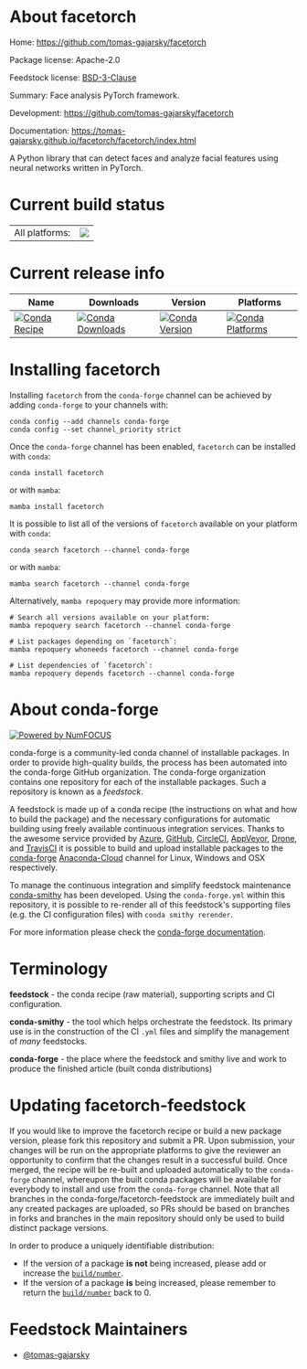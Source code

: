 About facetorch
===============

Home: https://github.com/tomas-gajarsky/facetorch

Package license: Apache-2.0

Feedstock license: [BSD-3-Clause](https://github.com/conda-forge/facetorch-feedstock/blob/main/LICENSE.txt)

Summary: Face analysis PyTorch framework.

Development: https://github.com/tomas-gajarsky/facetorch

Documentation: https://tomas-gajarsky.github.io/facetorch/facetorch/index.html

A Python library that can detect faces and analyze facial features using neural networks written in PyTorch.


Current build status
====================


<table><tr><td>All platforms:</td>
    <td>
      <a href="https://dev.azure.com/conda-forge/feedstock-builds/_build/latest?definitionId=16991&branchName=main">
        <img src="https://dev.azure.com/conda-forge/feedstock-builds/_apis/build/status/facetorch-feedstock?branchName=main">
      </a>
    </td>
  </tr>
</table>

Current release info
====================

| Name | Downloads | Version | Platforms |
| --- | --- | --- | --- |
| [![Conda Recipe](https://img.shields.io/badge/recipe-facetorch-green.svg)](https://anaconda.org/conda-forge/facetorch) | [![Conda Downloads](https://img.shields.io/conda/dn/conda-forge/facetorch.svg)](https://anaconda.org/conda-forge/facetorch) | [![Conda Version](https://img.shields.io/conda/vn/conda-forge/facetorch.svg)](https://anaconda.org/conda-forge/facetorch) | [![Conda Platforms](https://img.shields.io/conda/pn/conda-forge/facetorch.svg)](https://anaconda.org/conda-forge/facetorch) |

Installing facetorch
====================

Installing `facetorch` from the `conda-forge` channel can be achieved by adding `conda-forge` to your channels with:

```
conda config --add channels conda-forge
conda config --set channel_priority strict
```

Once the `conda-forge` channel has been enabled, `facetorch` can be installed with `conda`:

```
conda install facetorch
```

or with `mamba`:

```
mamba install facetorch
```

It is possible to list all of the versions of `facetorch` available on your platform with `conda`:

```
conda search facetorch --channel conda-forge
```

or with `mamba`:

```
mamba search facetorch --channel conda-forge
```

Alternatively, `mamba repoquery` may provide more information:

```
# Search all versions available on your platform:
mamba repoquery search facetorch --channel conda-forge

# List packages depending on `facetorch`:
mamba repoquery whoneeds facetorch --channel conda-forge

# List dependencies of `facetorch`:
mamba repoquery depends facetorch --channel conda-forge
```


About conda-forge
=================

[![Powered by
NumFOCUS](https://img.shields.io/badge/powered%20by-NumFOCUS-orange.svg?style=flat&colorA=E1523D&colorB=007D8A)](https://numfocus.org)

conda-forge is a community-led conda channel of installable packages.
In order to provide high-quality builds, the process has been automated into the
conda-forge GitHub organization. The conda-forge organization contains one repository
for each of the installable packages. Such a repository is known as a *feedstock*.

A feedstock is made up of a conda recipe (the instructions on what and how to build
the package) and the necessary configurations for automatic building using freely
available continuous integration services. Thanks to the awesome service provided by
[Azure](https://azure.microsoft.com/en-us/services/devops/), [GitHub](https://github.com/),
[CircleCI](https://circleci.com/), [AppVeyor](https://www.appveyor.com/),
[Drone](https://cloud.drone.io/welcome), and [TravisCI](https://travis-ci.com/)
it is possible to build and upload installable packages to the
[conda-forge](https://anaconda.org/conda-forge) [Anaconda-Cloud](https://anaconda.org/)
channel for Linux, Windows and OSX respectively.

To manage the continuous integration and simplify feedstock maintenance
[conda-smithy](https://github.com/conda-forge/conda-smithy) has been developed.
Using the ``conda-forge.yml`` within this repository, it is possible to re-render all of
this feedstock's supporting files (e.g. the CI configuration files) with ``conda smithy rerender``.

For more information please check the [conda-forge documentation](https://conda-forge.org/docs/).

Terminology
===========

**feedstock** - the conda recipe (raw material), supporting scripts and CI configuration.

**conda-smithy** - the tool which helps orchestrate the feedstock.
                   Its primary use is in the construction of the CI ``.yml`` files
                   and simplify the management of *many* feedstocks.

**conda-forge** - the place where the feedstock and smithy live and work to
                  produce the finished article (built conda distributions)


Updating facetorch-feedstock
============================

If you would like to improve the facetorch recipe or build a new
package version, please fork this repository and submit a PR. Upon submission,
your changes will be run on the appropriate platforms to give the reviewer an
opportunity to confirm that the changes result in a successful build. Once
merged, the recipe will be re-built and uploaded automatically to the
`conda-forge` channel, whereupon the built conda packages will be available for
everybody to install and use from the `conda-forge` channel.
Note that all branches in the conda-forge/facetorch-feedstock are
immediately built and any created packages are uploaded, so PRs should be based
on branches in forks and branches in the main repository should only be used to
build distinct package versions.

In order to produce a uniquely identifiable distribution:
 * If the version of a package **is not** being increased, please add or increase
   the [``build/number``](https://docs.conda.io/projects/conda-build/en/latest/resources/define-metadata.html#build-number-and-string).
 * If the version of a package **is** being increased, please remember to return
   the [``build/number``](https://docs.conda.io/projects/conda-build/en/latest/resources/define-metadata.html#build-number-and-string)
   back to 0.

Feedstock Maintainers
=====================

* [@tomas-gajarsky](https://github.com/tomas-gajarsky/)

